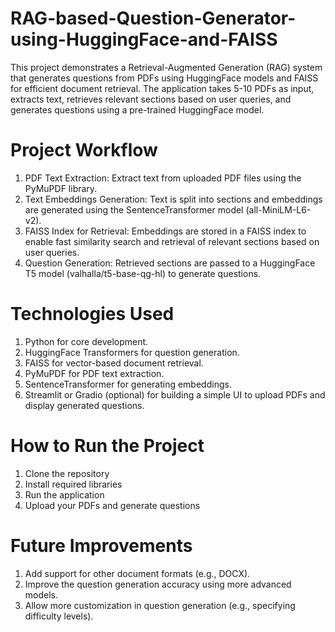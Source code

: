 # RAG-based-Question-Generator-using-HuggingFace-and-FAISS
This project demonstrates a Retrieval-Augmented Generation (RAG) system that generates questions from PDFs using HuggingFace models and FAISS for efficient document retrieval. The application takes 5-10 PDFs as input, extracts text, retrieves relevant sections based on user queries, and generates questions using a pre-trained HuggingFace model.
# Project Workflow
1. PDF Text Extraction:
Extract text from uploaded PDF files using the PyMuPDF library.
2. Text Embeddings Generation:
Text is split into sections and embeddings are generated using the SentenceTransformer model (all-MiniLM-L6-v2).
3. FAISS Index for Retrieval:
Embeddings are stored in a FAISS index to enable fast similarity search and retrieval of relevant sections based on user queries.
4. Question Generation:
Retrieved sections are passed to a HuggingFace T5 model (valhalla/t5-base-qg-hl) to generate questions.
# Technologies Used
1. Python for core development.
2. HuggingFace Transformers for question generation.
3. FAISS for vector-based document retrieval.
4. PyMuPDF for PDF text extraction.
5. SentenceTransformer for generating embeddings.
6. Streamlit or Gradio (optional) for building a simple UI to upload PDFs and display generated questions.
# How to Run the Project
1. Clone the repository
2. Install required libraries
3. Run the application
4. Upload your PDFs and generate questions
# Future Improvements
1. Add support for other document formats (e.g., DOCX).
2. Improve the question generation accuracy using more advanced models.
3. Allow more customization in question generation (e.g., specifying difficulty levels).
